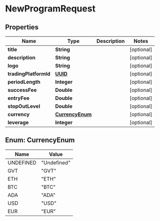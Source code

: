 
# NewProgramRequest

## Properties
Name | Type | Description | Notes
------------ | ------------- | ------------- | -------------
**title** | **String** |  |  [optional]
**description** | **String** |  |  [optional]
**logo** | **String** |  |  [optional]
**tradingPlatformId** | [**UUID**](UUID.md) |  |  [optional]
**periodLength** | **Integer** |  |  [optional]
**successFee** | **Double** |  |  [optional]
**entryFee** | **Double** |  |  [optional]
**stopOutLevel** | **Double** |  |  [optional]
**currency** | [**CurrencyEnum**](#CurrencyEnum) |  |  [optional]
**leverage** | **Integer** |  |  [optional]


<a name="CurrencyEnum"></a>
## Enum: CurrencyEnum
Name | Value
---- | -----
UNDEFINED | &quot;Undefined&quot;
GVT | &quot;GVT&quot;
ETH | &quot;ETH&quot;
BTC | &quot;BTC&quot;
ADA | &quot;ADA&quot;
USD | &quot;USD&quot;
EUR | &quot;EUR&quot;



